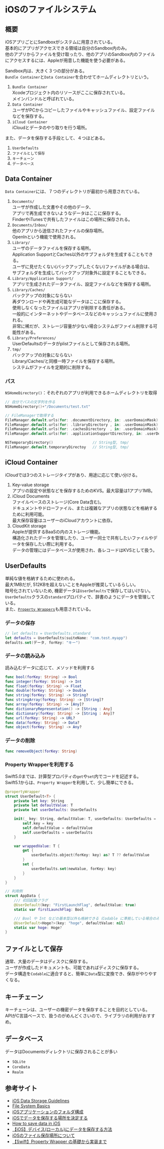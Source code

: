 # iOSのファイルシステム

## 概要

iOSアプリごとにSandboxがシステムに用意されている。  
基本的にアプリがアクセスできる領域は自分のSandbox内のみ。  
他のアプリからファイルを受け取ったり、他のアプリのSandbox内のファイルにアクセスするには、Appleが用意した機能を使う必要がある。  

Sandbox内は、大きく３つの部分がある。  
`Bundle Container`と`Data Container`を合わせてホームディレクトリという。
1. `Bundle Container`  
    Xcodeプロジェクト内のリソースがここに保存されている。  
    メインバンドルと呼ばれている。
2. `Data Container`  
    ユーザがPCからコピーしたファイルやキャッシュファイル、設定ファイルなどを保存する。
3. `iCloud Container`  
    iCloudとデータのやり取りを行う場所。

また、データを保存する手段として、４つほどある。  
1. `UserDefaults`
2. `ファイルとして保存`  
3. `キーチェーン`
4. `データベース`

## Data Container

`Data Container`には、７つのディレクトリが最初から用意されている。
1. `Documents/`  
    ユーザが作成した文書やその他のデータ、  
    アプリで再生成できないようなデータはここに保存する。  
    FinderやiTunesで共有したファイルはこの場所に保存される。
2. `Documents/Inbox/`  
    他のアプリから送信されたファイルの保存場所。  
    OpenInという機能で使用される。
3. `Library/`  
    ユーザのデータファイルを保存する場所。  
    Application SupportとCaches以外のサブフォルダを生成することもできる。  
    ユーザに見せたくない(バックアップしたくない)ファイルがある場合は、  
    サブフォルダを生成してバックアップ対象外に設定することもできる。
4. `Library/Application Support/`  
    アプリで生成されたデータファイル、設定ファイルなどを保存する場所。
5. `Library/Caches/`  
    バックアップの対象にならない  
    再ダウンロードや再生成可能なデータはここに保存する。  
    使用しなくなったファイルはアプリが削除する責任がある。  
    一般的にインターネットやデータベースなどのキャッシュファイルに使用される。  
    非常に稀だが、ストレージ容量が少ない場合システムがファイル削除する可能性がある。
6. `Library/Preferences/`  
    UserDefaultsのデータがplistファイルとして保存される場所。
7. `tmp/`  
    バックアップの対象にならない  
    Library/Caches/と同様一時ファイルを保存する場所。  
    システムがファイルを定期的に削除する。

### パス

`NSHomeDirectory()`：それぞれのアプリが利用できるホームディレクトリを取得
```swift
// 自分でパスの文字列を作る
NSHomeDirectory()+"/Documents/test.txt"

// FileManagerで取得する
FileManager.default.urls(for: .documentDirectory, in: .userDomainMask)[0]           // URL型, Documents
FileManager.default.urls(for: .libraryDirectory , in: .userDomainMask)[0]           // URL型, Library
FileManager.default.urls(for: .cachesDirectory  , in: .userDomainMask)[0]           // URL型, Library/Caches
FileManager.default.urls(for: .applicationSupportDirectory, in: .userDomainMask)[0] // URL型, Library/Application Support/

NSTemporaryDirectory()                  // String型, tmp/
FileManager.default.temporaryDirectoy   // String型, tmp/
```

## iCloud Container

iCloudでは3つのストレージタイプがあり、用途に応じて使い分ける。
1. Key-value storage  
   アプリの設定や状態などを保存するためのKVS。最大容量は1アプリ1MB。
2. iCloud Documents  
   ファイルベースのストレージ(Core Data含む)。  
   ドキュメントやドローファイル、または複雑なアプリの状態などを格納するために利用可能。  
   最大保存容量はユーザーのiCloudアカウントに依存。
3. CloudKit storage  
   Appleが提供するBaaSの内のストレージ機能。  
   構造化されたデータを管理したり、ユーザー同士で共有したいファイルやデータを保存したい際に利用する。  
   データの管理にはデータベースが使用され、各レコードはKVSとして扱う。

## UserDefaults

単純な値を格納するために使われる。  
最大1MBだが, 512KBを超えないことをAppleが推奨しているらしい。  
暗号化されていないため, 機密データは`UserDefaults`で保存してはいけない。  
`UserDefaults`クラスの`standard`プロパティで、辞書のようにデータを管理している。  
また、[`Property Wrappers`](https://github.com/apple/swift-evolution/blob/master/proposals/0258-property-wrappers.md#user-defaults)も用意されている。

### データの保存

```swift
// let defaults = UserDefaults.standard
let defaults = UserDefaults(suiteName: "com.test.myapp")
defaults.set(データ, forKey: "キー")
```

### データの読み込み

読み込むデータに応じて、メソッドを利用する
```swift
func bool(forKey: String) -> Bool
func integer(forKey: String) -> Int
func float(forKey: String) -> Float
func double(forKey: String) -> Double
func string(forKey: String) -> String?
func stringArray(forKey: String) -> [String]?
func array(forKey: String) -> [Any]?
func dictionaryRepresentation() -> [String : Any]
func dictionary(forKey: String) -> [String : Any]?
func url(forKey: String) -> URL?
func data(forKey: String) -> Data?
func object(forKey: String) -> Any?
```

### データの削除

```swift
func removeObject(forKey: String)
```

### Property Wrapperを利用する

Swift5.0までは、計算型プロパティの`get`や`set`内でコードを記述する。  
Swift5.1からは、`Property Wrapper`を利用して、少し簡単にできる。  
```swift
@propertyWrapper
struct UserDefault<T> {
    private let key: String
    private let defaultValue: T
    private let userDefaults: UserDefaults

    init(_ key: String, defaultValue: T, userDefaults: UserDefaults = .standard) {
        self.key = key
        self.defaultValue = defaultValue
        self.userDefaults = userDefaults
    }

    var wrappedValue: T {
        get {
            userDefaults.object(forKey: key) as? T ?? defaultValue
        }
        set {
            userDefaults.set(newValue, forKey: key)
        }
    }
}

// 利用例
struct AppData {
    /// 初回起動フラグ
    @UserDefault(key: "FirstLaunchFlag", defaultValue: true)
    static var firstLaunchFlag: Bool

    /// Bool や Int などの基本型以外も格納できる（Codable に準拠している場合のみ）
    @UserDefault<Hoge?>(key: "hoge", defaultValue: nil)
    static var hoge: Hoge?
}
```

## ファイルとして保存

通常、大量のデータはディスクに保存する。  
ユーザが作成したドキュメントも、可能であればディスクに保存する。  
データ構造を`Codable`に適合すると、簡単に`Data`型に変換でき、保存がやりやすくなる。

## キーチェーン

キーチェーンは、ユーザーの機密データを保存することを目的としている。  
APIがC言語ベースで、扱うのがめんどくさいので、ライブラリの利用がおすすめ。

## データベース

データはDocumentsディレクトリに保存されることが多い
- `SQLite`
- `CoreData`
- `Realm`

## 参考サイト

- [iOS Data Storage Guidelines](https://developer.apple.com/icloud/documentation/data-storage/index.html)
- [File System Basics](https://developer.apple.com/library/archive/documentation/FileManagement/Conceptual/FileSystemProgrammingGuide/FileSystemOverview/FileSystemOverview.html)
- [iOSアプリケーションのフォルダ構成](https://www.techpit.jp/courses/80/curriculums/83/sections/627/parts/2182)
- [iOSでデータを保存する場所を決定する](https://ichi.pro/ios-de-de-ta-o-hozonsuru-basho-o-ketteisuru-69758420013256)
- [How to save data in iOS](https://gist.github.com/y-takagi/9f2cea659fb3f55b56aa04530bf0af39)
- [【iOS】デバイス(ローカル)にデータを保存する方法](https://qiita.com/shiz/items/c7a9b3218269c5c92fed)
- [iOSのファイル保存場所について](https://wingdoor.co.jp/blog/ios/)
- [【Swift】Property Wrapper の基礎から実装まで](https://kobatech-blog.com/swift-property-wrapper/)
